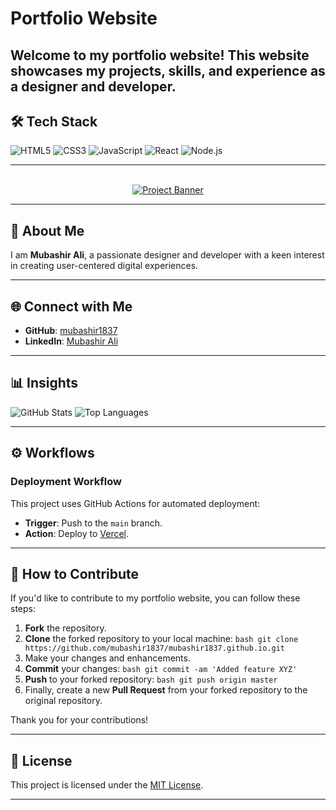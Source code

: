# Portfolio Website

Welcome to my portfolio website! This website showcases my projects, skills, and experience as a designer and developer.
---

## 🛠️ Tech Stack
![HTML5](https://img.shields.io/badge/-HTML5-E34F26?logo=html5&logoColor=white)
![CSS3](https://img.shields.io/badge/-CSS3-1572B6?logo=css3&logoColor=white)
![JavaScript](https://img.shields.io/badge/-JavaScript-F7DF1E?logo=javascript&logoColor=black)
![React](https://img.shields.io/badge/-React-61DAFB?logo=react&logoColor=black)
![Node.js](https://img.shields.io/badge/-Node.js-339933?logo=node.js&logoColor=white)

---


<div align="center">
    <br />
        <a href="https://mubashir-a.vercel.app" target="_blank">
            <img src="./img/porfolio.gif" alt="Project Banner">
        </a>
    <br />
</div>

---

## 🚀 About Me
I am **Mubashir Ali**, a passionate designer and developer with a keen interest in creating user-centered digital experiences.

---


## 🌐 Connect with Me
- **GitHub**: [mubashir1837](http://github.com/mubashir1837/)
- **LinkedIn**: [Mubashir Ali](https://linkedin.com/in/mubashirali3)

---

## 📊 Insights
![GitHub Stats](https://github-readme-stats.vercel.app/api?username=mubashir1837&show_icons=true&theme=radical)
![Top Languages](https://github-readme-stats.vercel.app/api/top-langs/?username=mubashir1837&layout=compact&theme=radical)

---

## ⚙️ Workflows
### Deployment Workflow
This project uses GitHub Actions for automated deployment:
- **Trigger**: Push to the `main` branch.
- **Action**: Deploy to [Vercel](https://vercel.com/).

---

## 🤝 How to Contribute
If you'd like to contribute to my portfolio website, you can follow these steps:

1. **Fork** the repository.
2. **Clone** the forked repository to your local machine:
        ```bash
        git clone https://github.com/mubashir1837/mubashir1837.github.io.git
        ```
3. Make your changes and enhancements.
4. **Commit** your changes:
        ```bash
        git commit -am 'Added feature XYZ'
        ```
5. **Push** to your forked repository:
        ```bash
        git push origin master
        ```
6. Finally, create a new **Pull Request** from your forked repository to the original repository.

Thank you for your contributions!

---

## 📜 License
This project is licensed under the [MIT License](LICENSE).

---
